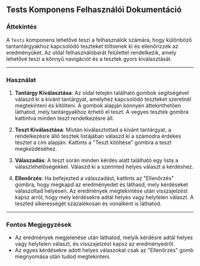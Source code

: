 ## Tests Komponens Felhasználói Dokumentáció

### Áttekintés

A `Tests` komponens lehetővé teszi a felhasználók számára, hogy különböző tantantárgyakhoz kapcsolódó teszteket töltsenek ki és ellenőrizzék az eredményüket. Az oldal felhasználóbarát felülettel rendelkezik, amely lehetővé teszi a könnyű navigációt és a tesztek gyors kiválasztását.

---

### Használat

1. **Tantárgy Kiválasztása**: Az oldal tetején található gombok segítségével válaszd ki a kívánt tantárgyat, amelyhez kapcsolódó teszteket szeretnél megtekinteni és kitölteni. A gombok alapján könnyen áttekinthetően láthatod, mely tantárgyakhoz érhető el teszt. A vegyes tesztek gombra kattintva minden teszt rendelkezésre áll.

2. **Teszt Kiválasztása**: Miután kiválasztottad a kívánt tantárgyat, a rendelkezésre álló tesztek listájában válaszd ki a számodra érdekes tesztet a cím alapján. Kattints a "Teszt kitöltése" gombra a teszt megkezdéséhez.

3. **Válaszadás**: A teszt során minden kérdés alatt található egy lista a válaszlehetőségekkel. Válaszd ki a szerinted helyes választ a kérdéshez.

4. **Ellenőrzés**: Ha befejezted a válaszadást, kattints az "Ellenőrzés" gombra, hogy megkapd az eredményedet és láthasd, mely kérdéseket válaszoltad helyesen. Az eredmények megtekintése után  visszajelzést kapsz arról, hogy mely kérdésekre adtál helyes vagy helytelen választ. A teszted sikerességét százalékosan és vonalként is láthatod.

---

### Fontos Megjegyzések
- Az eredmények megjelenése után láthatod, melyik kérdésre adtál helyes vagy helytelen választ, és visszajelzést kapsz az eredményedről.
- Az egyes kérdésekre adott helyes válaszokat csak az "Ellenőrzés" gomb megnyomása után tudod megtekinteni.
